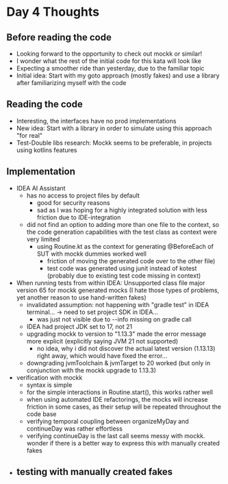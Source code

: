 # Day 4 Thoughts

## Before reading the code

- Looking forward to the opportunity to check out mockk or similar!
- I wonder what the rest of the initial code for this kata will look like
- Expecting a smoother ride than yesterday, due to the familiar topic
- Initial idea: Start with my goto approach (mostly fakes) and use a library after familiarizing myself with the code

## Reading the code

- Interesting, the interfaces have no prod implementations
- New idea: Start with a library in order to simulate using this approach "for real"
- Test-Double libs research: Mockk seems to be preferable, in projects using kotlins features

## Implementation

- IDEA AI Assistant
  - has no access to project files by default
    - good for security reasons
    - sad as I was hoping for a highly integrated solution with less friction due to IDE-integration
  - did not find an option to adding more than one file to the context, so the code generation capabilities with the test class as context were very limited
    - using Routine.kt as the context for generating @BeforeEach of SUT with mockk dummies worked well
      - friction of moving the generated code over to the other file)
      - test code was generated using junit instead of kotest (probably due to existing test code missing in context)
- When running tests from within IDEA: Unsupported class file major version 65 for mockk generated mocks (I hate those types of problems, yet another reason to use hand-written fakes)
  - invalidated assumption: not happening with "gradle test" in IDEA terminal... -> need to set project SDK in IDEA...
    - was just not visible due to --info missing on gradle call
  - IDEA had project JDK set to 17, not 21
  - upgrading mockk to version to "1.13.3" made the error message more explicit (explicitly saying JVM 21 not supported)
    - no idea, why i did not discover the actual latest version (1.13.13) right away, which would have fixed the error...
  - downgrading jvmToolchain & jvmTarget to 20 worked (but only in conjunction with the mockk upgrade to 1.13.3)
- verification with mockk
  - syntax is simple
  - for the simple interactions in Routine.start(), this works rather well
  - when using automated IDE refactorings, the mocks will increase friction in some cases, as their setup will be repeated throughout the code base
  - verifying temporal coupling between organizeMyDay and continueDay was rather effortless
  - verifying continueDay is the last call seems messy with mockk. wonder if there is a better way to express this with manually created fakes
- testing with manually created fakes
  - 